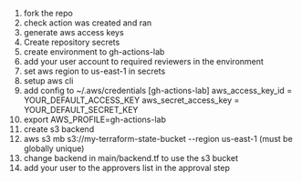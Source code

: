 1. fork the repo
2. check action was created and ran
3. generate aws access keys
4. Create repository secrets
5. create environment to gh-actions-lab
6. add your user account to required reviewers in the environment
5. set aws region to us-east-1 in secrets 
5. setup aws cli
6. add config to ~/.aws/credentials 
[gh-actions-lab]
aws_access_key_id = YOUR_DEFAULT_ACCESS_KEY
aws_secret_access_key = YOUR_DEFAULT_SECRET_KEY
6. export AWS_PROFILE=gh-actions-lab
6. create s3 backend
7. aws s3 mb s3://my-terraform-state-bucket --region us-east-1 (must be globally unique)
8. change backend in main/backend.tf to use the s3 bucket
9. add your user to the approvers list in the approval step
